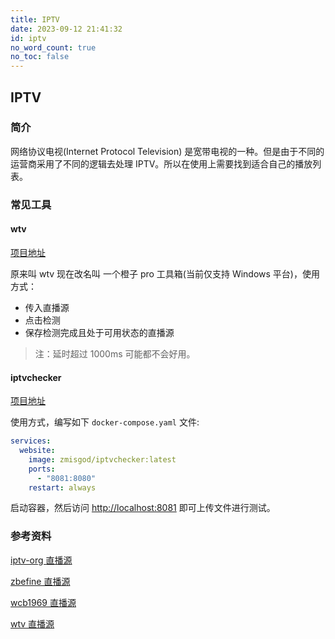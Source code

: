 ```yaml
---
title: IPTV
date: 2023-09-12 21:41:32
id: iptv
no_word_count: true
no_toc: false
---
```


## IPTV

### 简介

网络协议电视(Internet Protocol Television) 是宽带电视的一种。但是由于不同的运营商采用了不同的逻辑去处理 IPTV。所以在使用上需要找到适合自己的播放列表。

### 常见工具

#### wtv

[项目地址](https://github.com/biancangming/wtv)

原来叫 wtv 现在改名叫 一个橙子 pro 工具箱(当前仅支持 Windows 平台)，使用方式：

- 传入直播源
- 点击检测
- 保存检测完成且处于可用状态的直播源

> 注：延时超过 1000ms 可能都不会好用。

#### iptvchecker

[项目地址](https://github.com/zhimin-dev/iptv-checker)

使用方式，编写如下 `docker-compose.yaml` 文件:

```yaml
services:
  website:
    image: zmisgod/iptvchecker:latest
    ports:
      - "8081:8080"
    restart: always
```

启动容器，然后访问 [http://localhost:8081](http://localhost:8081) 即可上传文件进行测试。

### 参考资料

[iptv-org 直播源](https://github.com/iptv-org/iptv)

[zbefine 直播源](https://github.com/zbefine/iptv)

[wcb1969 直播源](https://github.com/wcb1969/iptv)

[wtv 直播源](https://github.com/biancangming/wtv/wiki/%E6%9C%80%E6%96%B0IPTV%E7%9B%B4%E6%92%AD%E6%BA%90m3u8%E4%B8%8B%E8%BD%BD%EF%BC%8C%E7%94%B5%E8%A7%86%E7%9B%B4%E6%92%AD%E7%BD%91%E7%AB%99%E6%8E%A8%E8%8D%90#%E6%9C%89%E7%94%A8%E7%BD%91%E7%AB%99%E6%8E%A8%E8%8D%90%E6%8E%88%E4%BA%BA%E4%BB%A5%E9%B1%BC%E4%B8%8D%E5%A6%82%E6%8E%88%E4%BA%BA%E4%BB%A5%E6%B8%94%E6%9C%89%E8%83%BD%E5%8A%9B%E7%9A%84%E8%87%AA%E5%B7%B1%E5%8E%BB%E7%8E%A9)
